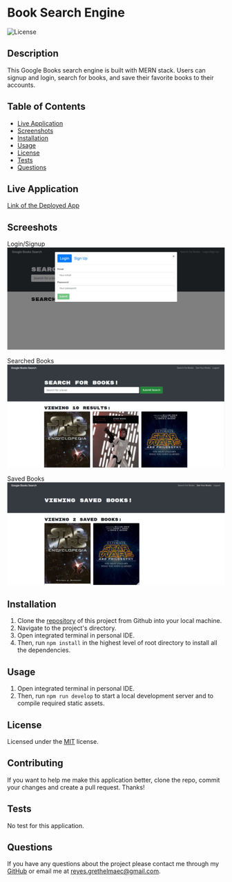 # Book Search Engine

![License](https://img.shields.io/static/v1?label=license&message=MIT&color=brightgreen)

## Description

This Google Books search engine is built with MERN stack. Users can signup and login, search for books, and save their favorite books to their accounts.

## Table of Contents

* [Live Application](#LiveApplication)  
* [Screenshots](#Screenshots)  
* [Installation](#Installation)  
* [Usage](#Usage)   
* [License](#License)  
* [Tests](#Tests)  
* [Questions](#Questions)

## Live Application

[Link of the Deployed App](https://rocky-peak-78948-a6d276ed0061.herokuapp.com/)

## Screeshots

Login/Signup
![Login/Signup](./client/public/login_signup.JPG)

Searched Books
![Searched Books](./client/public/searchedbooks.JPG)

Saved Books
![Saved Books](./client/public/savedbooks.JPG)

## Installation 

1. Clone the [repository](https://github.com/Garethus/book-search-engine) of this project from Github into your local machine. 
2. Navigate to the project's directory. 
3. Open integrated terminal in personal IDE.
4. Then, run `npm install` in the highest level of root directory to install all the dependencies. 

## Usage

1. Open integrated terminal in personal IDE.
2. Then, run `npm run develop` to start a local development server and to compile required static assets.

## License

Licensed under the [MIT](./LICENSE) license.

## Contributing

If you want to help me make this application better, clone the repo, commit your changes and create a pull request. Thanks!

## Tests

No test for this application.

## Questions
    
If you have any questions about the project please contact me through my [GitHub](https://github.com/Garethus) or email me at reyes.grethelmaec@gmail.com.

